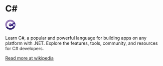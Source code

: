 # C#

![C#](./CSharp.png)

Learn C#, a popular and powerful language for building apps on any platform with .NET. Explore the features, tools, community, and resources for C# developers.

 [Read more at wikipedia](https://en.wikipedia.org/wiki/C_Sharp_(programming_language))